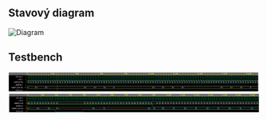 <h2>Stavový diagram</h2>
<img src="../../Images/traffic_lights_schema" alt="Diagram" />
<h2>Testbench</h2>
<img src="../../Images/traffic.png" alt="Testbench" />
<img src="../../Images/traffic_enable.png" alt="Testbench" />